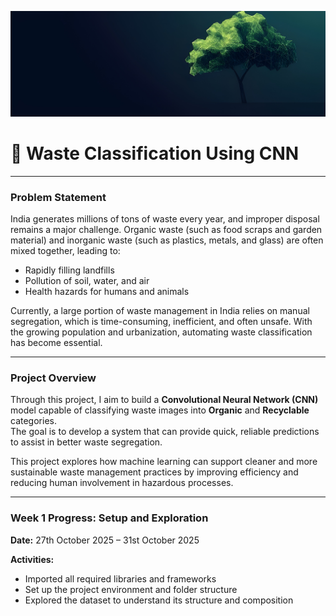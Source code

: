 ![Banner](gitbanner.jpg)

# 🌿 Waste Classification Using CNN

---

### Problem Statement

India generates millions of tons of waste every year, and improper disposal remains a major challenge. Organic waste (such as food scraps and garden material) and inorganic waste (such as plastics, metals, and glass) are often mixed together, leading to:

- Rapidly filling landfills  
- Pollution of soil, water, and air  
- Health hazards for humans and animals  

Currently, a large portion of waste management in India relies on manual segregation, which is time-consuming, inefficient, and often unsafe. With the growing population and urbanization, automating waste classification has become essential.

---

### Project Overview

Through this project, I aim to build a **Convolutional Neural Network (CNN)** model capable of classifying waste images into **Organic** and **Recyclable** categories.  
The goal is to develop a system that can provide quick, reliable predictions to assist in better waste segregation.

This project explores how machine learning can support cleaner and more sustainable waste management practices by improving efficiency and reducing human involvement in hazardous processes.

---

### Week 1 Progress: Setup and Exploration  
**Date:** 27th October 2025 – 31st October 2025  

**Activities:**
- Imported all required libraries and frameworks  
- Set up the project environment and folder structure  
- Explored the dataset to understand its structure and composition

